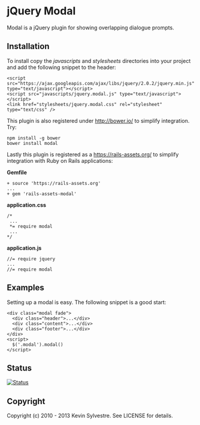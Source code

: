 # jQuery Modal

Modal is a jQuery plugin for showing overlapping dialogue prompts.

## Installation

To install copy the *javascripts* and *stylesheets* directories into your project and add the following snippet to the header:

    <script src="https://ajax.googleapis.com/ajax/libs/jquery/2.0.2/jquery.min.js" type="text/javascript"></script>
    <script src="javascripts/jquery.modal.js" type="text/javascript"></script>
    <link href="stylesheets/jquery.modal.css" rel="stylesheet" type="text/css" />

This plugin is also registered under http://bower.io/ to simplify integration. Try:

    npm install -g bower
    bower install modal

Lastly this plugin is registered as a https://rails-assets.org/ to simplify integration with Ruby on Rails applications:

**Gemfile**

    + source 'https://rails-assets.org'
    ...
    + gem 'rails-assets-modal'

**application.css**

    /*
     ...
     *= require modal
     ...
    */

**application.js**

    //= require jquery
    ...
    //= require modal

## Examples

Setting up a modal is easy. The following snippet is a good start:

    <div class="modal fade">
      <div class="header">...</div>
      <div class="content">...</div>
      <div class="footer">...</div>
    </div>
    <script>
      $('.modal').modal()
    </script>

## Status

[![Status](https://travis-ci.org/ksylvest/jquery-modal.png)](https://travis-ci.org/ksylvest/jquery-modal)

## Copyright

Copyright (c) 2010 - 2013 Kevin Sylvestre. See LICENSE for details.
